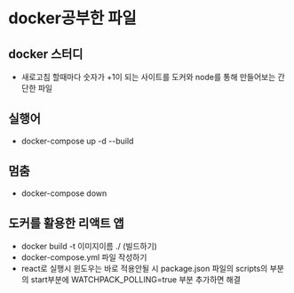 # docker공부한 파일
## docker 스터디 
- 새로고침 할때마다 숫자가 +1이 되는 사이트를 도커와 node를 통해 만들어보는 간단한 파일 
## 실행어 
- docker-compose up -d --build 
## 멈춤 
- docker-compose down
## 도커를 활용한 리액트 앱
- docker build -t 이미지이름 ./ (빌드하기)
- docker-compose.yml 파일 작성하기
- react로 실행시 윈도우는 바로 적용안될 시 package.json 파일의 scripts의 부분의 start부분에 WATCHPACK_POLLING=true 부분 추가하면 해결
